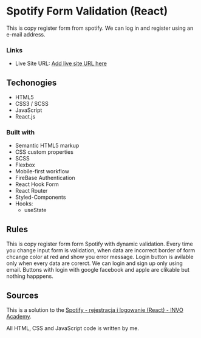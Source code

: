 # Spotify Form Validation (React)

This is copy register form from spotify. We can log in and register using an e-mail address.

### Links

- Live Site URL: [Add live site URL here](https://authentication-d16f5.web.app/)


## Techonogies

- HTML5
- CSS3 / SCSS
- JavaScript
- React.js

### Built with

- Semantic HTML5 markup
- CSS custom properties
- SCSS
- Flexbox
- Mobile-first workflow
- FireBase Authentication
- React Hook Form
- React Router 
- Styled-Components
- Hooks:
    * useState
   

## Rules
This is copy register form form Spotify with dynamic validation. Every time you change input form is validation, when data are incorrect border of form chcange color at red and show you error message.
Login button is avilable only when every data are corerct.
We can login and sign up only using email. 
Buttons with login with google facebook and apple are clikable but nothing happpens.


## Sources

This is a solution to the [Spotify - rejestracja i logowanie (React) - INVO Academy](https://platform.invo.academy/challenges/UyVpVMizCGqXS5MvbIFu).

All HTML, CSS and JavaScript code is written by me.
